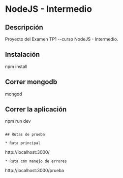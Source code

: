 # NodeJS - Intermedio

## Descripción
Proyecto del Examen TP1 --curso NodeJS - Intermedio. 

## Instalación

npm install

## Correr mongodb
mongod

## Correr la aplicación

npm run dev
```

## Rutas de prueba

* Ruta principal
```
http://localhost:3000/
```
* Ruta con manejo de errores
```
http://localhost:3000/prueba
```
